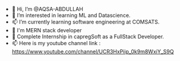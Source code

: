 - 👋 Hi, I’m @AQSA-ABDULLAH
- 👀 I’m interested in learning ML and Datascience.
- 📫 I’m currently learning software engineering at COMSATS.
- 🌱 I'm MERN stack developer
- 🌱 Complete Internship in capregSoft as a FullStack Developer.
- 📫 Here is my youtube channel link : https://www.youtube.com/channel/UCR3HxPiip_0k9m8WxiY_S9Q

<!---
AQSA-ABDULLAH/AQSA-ABDULLAH is a ✨ special ✨ repository because its `README.md` (this file) appears on your GitHub profile.
You can click the Preview link to take a look at your changes.
--->
